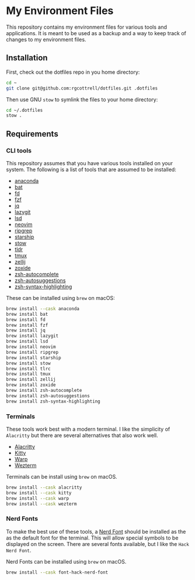 # My Environment Files

This repository contains my environment files for various tools and
applications. It is meant to be used as a backup and a way to keep
track of changes to my environment files.

## Installation

First, check out the dotfiles repo in you home directory:

```bash
cd ~
git clone git@github.com:rgcottrell/dotfiles.git .dotfiles
```

Then use GNU `stow` to symlink the files to your home directory:

```bash
cd ~/.dotfiles
stow .
```

## Requirements

### CLI tools

This repository assumes that you have various tools installed on your system.
The following is a list of tools that are assumed to be installed:

- [anaconda](https://www.anaconda.com/download)
- [bat](https://github.com/sharkdp/bat)
- [fd](https://github.com/sharkdp/fd)
- [fzf](https://github.com/junegunn/fzf)
- [jq](https://jqlang.github.io/jq/)
- [lazygit](https://github.com/jesseduffield/lazygit)
- [lsd](https://github.com/lsd-rs/lsd)
- [neovim](https://neovim.io/)
- [ripgrep](https://github.com/BurntSushi/ripgrep)
- [starship](https://starship.rs/)
- [stow](https://www.gnu.org/software/stow)
- [tldr](https://tldr.sh/)
- [tmux](https://github.com/tmux/tmux)
- [zellij](https://zellij.dev/)
- [zoxide](https://github.com/ajeetdsouza/zoxide)
- [zsh-autocomplete](https://github.com/marlonrichert/zsh-autocomplete)
- [zsh-autosuggestions](https://github.com/zsh-users/zsh-autosuggestions)
- [zsh-syntax-highlighting](https://eithub.com/zsh-users/zsh-syntax-highlighting)

These can be installed using `brew` on macOS:

```bash
brew install --cask anaconda
brew install bat
brew install fd
brew install fzf
brew install jq
brew install lazygit
brew install lsd
brew install neovim
brew install ripgrep
brew install starship
brew install stow
brew install tlrc
brew install tmux
brew install zellij
brew install zoxide
brew install zsh-autocomplete
brew install zsh-autosuggestions
brew install zsh-syntax-highlighting
```

### Terminals

These tools work best with a modern terminal. I like the simplicity of `Alacritty`
but there are several alternatives that also work well.

- [Alacritty](https://alacritty.org/)
- [Kitty](https://sw.kovidgoyal.net/kitty)
- [Warp](https://docs.warp.dev/)
- [Wezterm](https://wezfurlong.org/wezterm)

Terminals can be install using `brew` on macOS.

```bash
brew install --cask alacritty
brew install --cask kitty
brew install --cask warp
brew install --cask wezterm
```

### Nerd Fonts

To make the best use of these tools, a [Nerd Font](https://www.nerdfonts.com/)
should be installed as the as the default font for the terminal. This will
allow special symbols to be displayed on the screen. There are several fonts
available, but I like the `Hack Nerd Font`.

Nerd Fonts can be installed using `brew` on macOS.

```bash
brew install --cask font-hack-nerd-font
```
